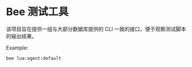 # Bee 测试工具

该项目旨在提供一组与大部分数据库提供的 CLI 一致的接口，便于观察测试脚本的输出结果。

Example: 

```shell
bee lua:agent:default
```

